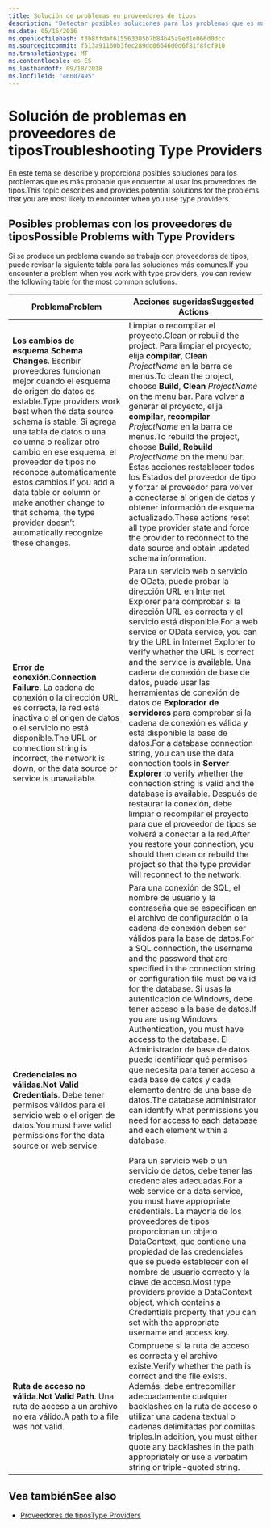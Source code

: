 ```yaml
---
title: Solución de problemas en proveedores de tipos
description: 'Detectar posibles soluciones para los problemas que es más probable que encuentre al usar los proveedores de tipos en F #.'
ms.date: 05/16/2016
ms.openlocfilehash: f3b8ffdaf615563305b7b84b45a9ed1e066d0dcc
ms.sourcegitcommit: f513a91160b3fec289dd06646d0d6f81f8fcf910
ms.translationtype: MT
ms.contentlocale: es-ES
ms.lasthandoff: 09/18/2018
ms.locfileid: "46007495"
---
```

# <a name="troubleshooting-type-providers"></a><span data-ttu-id="57679-103">Solución de problemas en proveedores de tipos</span><span class="sxs-lookup"><span data-stu-id="57679-103">Troubleshooting Type Providers</span></span>

<span data-ttu-id="57679-104">En este tema se describe y proporciona posibles soluciones para los problemas que es más probable que encuentre al usar los proveedores de tipos.</span><span class="sxs-lookup"><span data-stu-id="57679-104">This topic describes and provides potential solutions for the problems that you are most likely to encounter when you use type providers.</span></span>

## <a name="possible-problems-with-type-providers"></a><span data-ttu-id="57679-105">Posibles problemas con los proveedores de tipos</span><span class="sxs-lookup"><span data-stu-id="57679-105">Possible Problems with Type Providers</span></span>

<span data-ttu-id="57679-106">Si se produce un problema cuando se trabaja con proveedores de tipos, puede revisar la siguiente tabla para las soluciones más comunes.</span><span class="sxs-lookup"><span data-stu-id="57679-106">If you encounter a problem when you work with type providers, you can review the following table for the most common solutions.</span></span>

|<span data-ttu-id="57679-107">Problema</span><span class="sxs-lookup"><span data-stu-id="57679-107">Problem</span></span>|<span data-ttu-id="57679-108">Acciones sugeridas</span><span class="sxs-lookup"><span data-stu-id="57679-108">Suggested Actions</span></span>|
|-------|-----------------|
|<span data-ttu-id="57679-109">**Los cambios de esquema**.</span><span class="sxs-lookup"><span data-stu-id="57679-109">**Schema Changes**.</span></span> <span data-ttu-id="57679-110">Escribir proveedores funcionan mejor cuando el esquema de origen de datos es estable.</span><span class="sxs-lookup"><span data-stu-id="57679-110">Type providers work best  when the data source schema is stable.</span></span> <span data-ttu-id="57679-111">Si agrega una tabla de datos o una columna o realizar otro cambio en ese esquema, el proveedor de tipos no reconoce automáticamente estos cambios.</span><span class="sxs-lookup"><span data-stu-id="57679-111">If you add a data table or column or make another change to that schema, the type provider doesn’t automatically recognize these changes.</span></span>|<span data-ttu-id="57679-112">Limpiar o recompilar el proyecto.</span><span class="sxs-lookup"><span data-stu-id="57679-112">Clean or rebuild the project.</span></span> <span data-ttu-id="57679-113">Para limpiar el proyecto, elija **compilar**, **Clean** *ProjectName* en la barra de menús.</span><span class="sxs-lookup"><span data-stu-id="57679-113">To clean the project, choose **Build**, **Clean** *ProjectName* on the menu bar.</span></span> <span data-ttu-id="57679-114">Para volver a generar el proyecto, elija **compilar**, **recompilar** *ProjectName* en la barra de menús.</span><span class="sxs-lookup"><span data-stu-id="57679-114">To rebuild the project, choose **Build**, **Rebuild** *ProjectName* on the menu bar.</span></span> <span data-ttu-id="57679-115">Estas acciones restablecer todos los Estados del proveedor de tipo y forzar el proveedor para volver a conectarse al origen de datos y obtener información de esquema actualizado.</span><span class="sxs-lookup"><span data-stu-id="57679-115">These actions reset all type provider state and force the provider to reconnect to the data source and obtain updated schema information.</span></span>|
|<span data-ttu-id="57679-116">**Error de conexión**.</span><span class="sxs-lookup"><span data-stu-id="57679-116">**Connection Failure**.</span></span> <span data-ttu-id="57679-117">La cadena de conexión o la dirección URL es correcta, la red está inactiva o el origen de datos o el servicio no está disponible.</span><span class="sxs-lookup"><span data-stu-id="57679-117">The URL or connection string is incorrect, the network is down, or the data source or service is unavailable.</span></span>|<span data-ttu-id="57679-118">Para un servicio web o servicio de OData, puede probar la dirección URL en Internet Explorer para comprobar si la dirección URL es correcta y el servicio está disponible.</span><span class="sxs-lookup"><span data-stu-id="57679-118">For a web service or OData service, you can try the URL in Internet Explorer to verify whether the URL is correct and the service is available.</span></span> <span data-ttu-id="57679-119">Una cadena de conexión de base de datos, puede usar las herramientas de conexión de datos de **Explorador de servidores** para comprobar si la cadena de conexión es válida y está disponible la base de datos.</span><span class="sxs-lookup"><span data-stu-id="57679-119">For a database connection string, you can use the data connection tools in **Server Explorer** to verify whether the connection string is valid and the database is available.</span></span> <span data-ttu-id="57679-120">Después de restaurar la conexión, debe limpiar o recompilar el proyecto para que el proveedor de tipos se volverá a conectar a la red.</span><span class="sxs-lookup"><span data-stu-id="57679-120">After you restore your connection, you should then clean or rebuild the project so that the type provider will reconnect to the network.</span></span>|
|<span data-ttu-id="57679-121">**Credenciales no válidas**.</span><span class="sxs-lookup"><span data-stu-id="57679-121">**Not Valid Credentials**.</span></span> <span data-ttu-id="57679-122">Debe tener permisos válidos para el servicio web o el origen de datos.</span><span class="sxs-lookup"><span data-stu-id="57679-122">You must have valid permissions for the data source or web service.</span></span>|<span data-ttu-id="57679-123">Para una conexión de SQL, el nombre de usuario y la contraseña que se especifican en el archivo de configuración o la cadena de conexión deben ser válidos para la base de datos.</span><span class="sxs-lookup"><span data-stu-id="57679-123">For a SQL connection, the username and the password that are specified in the connection string or configuration file must be valid for the database.</span></span> <span data-ttu-id="57679-124">Si usas la autenticación de Windows, debe tener acceso a la base de datos.</span><span class="sxs-lookup"><span data-stu-id="57679-124">If you are using Windows Authentication, you must have access to the database.</span></span> <span data-ttu-id="57679-125">El Administrador de base de datos puede identificar qué permisos que necesita para tener acceso a cada base de datos y cada elemento dentro de una base de datos.</span><span class="sxs-lookup"><span data-stu-id="57679-125">The database administrator can identify what permissions you need for access to each database and each element within a database.</span></span><br /><br /><span data-ttu-id="57679-126">Para un servicio web o un servicio de datos, debe tener las credenciales adecuadas.</span><span class="sxs-lookup"><span data-stu-id="57679-126">For a web service or a data service, you must have appropriate credentials.</span></span> <span data-ttu-id="57679-127">La mayoría de los proveedores de tipos proporcionan un objeto DataContext, que contiene una propiedad de las credenciales que se puede establecer con el nombre de usuario correcto y la clave de acceso.</span><span class="sxs-lookup"><span data-stu-id="57679-127">Most type providers provide a DataContext object, which contains a Credentials property that you can set with the appropriate username and access key.</span></span>|
|<span data-ttu-id="57679-128">**Ruta de acceso no válida**.</span><span class="sxs-lookup"><span data-stu-id="57679-128">**Not Valid Path**.</span></span> <span data-ttu-id="57679-129">Una ruta de acceso a un archivo no era válido.</span><span class="sxs-lookup"><span data-stu-id="57679-129">A path to a file was not valid.</span></span>|<span data-ttu-id="57679-130">Compruebe si la ruta de acceso es correcta y el archivo existe.</span><span class="sxs-lookup"><span data-stu-id="57679-130">Verify whether the path is correct and the file exists.</span></span> <span data-ttu-id="57679-131">Además, debe entrecomillar adecuadamente cualquier backlashes en la ruta de acceso o utilizar una cadena textual o cadenas delimitadas por comillas triples.</span><span class="sxs-lookup"><span data-stu-id="57679-131">In addition, you must either quote any backlashes in the path appropriately or use a verbatim string or triple-quoted string.</span></span>|

## <a name="see-also"></a><span data-ttu-id="57679-132">Vea también</span><span class="sxs-lookup"><span data-stu-id="57679-132">See also</span></span>

- [<span data-ttu-id="57679-133">Proveedores de tipos</span><span class="sxs-lookup"><span data-stu-id="57679-133">Type Providers</span></span>](index.md)
